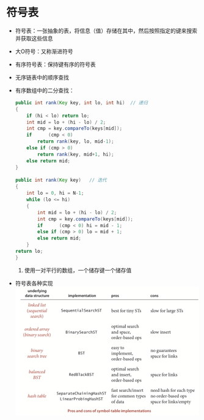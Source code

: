 # 符号表

- 符号表：一张抽象的表，将信息（值）存储在其中，然后按照指定的键来搜索并获取这些信息
- 大O符号：又称渐进符号
- 有序符号表：保持键有序的符号表
- 无序链表中的顺序查找
- 有序数组中的二分查找：

    ```java
    public int rank(Key key, int lo, int hi)  // 递归
    {
        if (hi < lo) return lo;
        int mid = lo + (hi - lo) / 2;
        int cmp = key.compareTo(keys[mid]);
        if      (cmp < 0)
            return rank(key, lo, mid-1);
        else if (cmp > 0)
            return rank(key, mid+1, hi);
        else return mid;
    }

    public int rank(Key key)   // 迭代
    {
        int lo = 0, hi = N-1;
        while (lo <= hi)
        {
            int mid = lo + (hi - lo) / 2;
            int cmp = key.compareTo(keys[mid]);
            if      (cmp < 0) hi = mid - 1;
            else if (cmp > 0) lo = mid + 1;
            else return mid;
        }
    return lo;
    }

    ```

    1. 使用一对平行的数组，一个储存键一个储存值

- 符号表各种实现
    ![xx](https://github.com/erenming/LearnAlgs4/raw/master/notes/images/WX20190407-111354@2x.png)

